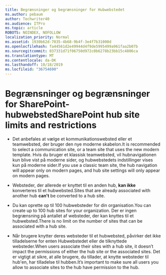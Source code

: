 ```yaml
---
title: Begrænsninger og begrænsninger for Hubwebstedet
ms.author: pebaum
author: Techwriter40
ms.audience: ITPro
ms.topic: article
ROBOTS: NOINDEX, NOFOLLOW
localization_priority: Normal
ms.assetid: 1930b62d-7035-4b68-9b4f-3e4f7b31000d
ms.openlocfilehash: fa44561d2e49944d4f9de5995499a961faa2b07b
ms.sourcegitcommit: 037331d71f06750d972c0b6278b23bb15c4806ca
ms.translationtype: MT
ms.contentlocale: da-DK
ms.lasthandoff: 10/18/2019
ms.locfileid: "36754690"
---
```

# <a name="sharepoint-hub-site-limits-and-restrictions"></a><span data-ttu-id="cfeea-102">Begrænsninger og begrænsninger for SharePoint-hubwebsted</span><span class="sxs-lookup"><span data-stu-id="cfeea-102">SharePoint hub site limits and restrictions</span></span>

- <span data-ttu-id="cfeea-103">Det anbefales at vælge et kommunikationswebsted eller et teamwebsted, der bruger den nye moderne skabelon.</span><span class="sxs-lookup"><span data-stu-id="cfeea-103">It is recommended to select a communication site, or a team site that uses the new modern template.</span></span> <span data-ttu-id="cfeea-104">Hvis du bruger et klassisk teamwebsted, vil hubnavigationen kun blive vist på moderne sider, og hubwebstedets indstillinger vises kun på moderne sider.</span><span class="sxs-lookup"><span data-stu-id="cfeea-104">If you use a classic team site, the hub navigation will appear only on modern pages, and hub site settings will only appear on modern pages.</span></span>

- <span data-ttu-id="cfeea-105">Websteder, der allerede er knyttet til en anden hub, **kan ikke** konverteres til et hubwebsted.</span><span class="sxs-lookup"><span data-stu-id="cfeea-105">Sites that are already associated with another hub **can't** be converted to a hub site.</span></span>

- <span data-ttu-id="cfeea-106">Du kan oprette op til 100 hubwebsteder for din organisation.</span><span class="sxs-lookup"><span data-stu-id="cfeea-106">You can create up to 100 hub sites for your organization.</span></span> <span data-ttu-id="cfeea-107">Der er ingen begrænsning på antallet af websteder, der kan knyttes til et hubwebsted.</span><span class="sxs-lookup"><span data-stu-id="cfeea-107">There is no limit on the number of sites that can be associated with a hub site.</span></span>

- <span data-ttu-id="cfeea-108">Når brugere knytter deres websteder til et hubwebsted, påvirker det ikke tilladelserne for enten Hubwebstedet eller de tilknyttede websteder.</span><span class="sxs-lookup"><span data-stu-id="cfeea-108">When users associate their sites with a hub site, it doesn’t impact the permissions of either the hub site or the associated sites.</span></span> <span data-ttu-id="cfeea-109">Det er vigtigt at sikre, at alle brugere, du tillader, at knytte websteder til hub'en, har tilladelse til hubben.</span><span class="sxs-lookup"><span data-stu-id="cfeea-109">It’s important to make sure all users you allow to associate sites to the hub have permission to the hub.</span></span>

